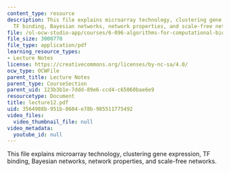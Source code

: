 ```yaml
---
content_type: resource
description: This file explains microarray technology, clustering gene expression,
  TF binding, Bayesian networks, network properties, and scale-free networks.
file: /ol-ocw-studio-app/courses/6-096-algorithms-for-computational-biology-spring-2005/3564988b951b8604e78b985511775492_lecture12.pdf
file_size: 3000770
file_type: application/pdf
learning_resource_types:
- Lecture Notes
license: https://creativecommons.org/licenses/by-nc-sa/4.0/
ocw_type: OCWFile
parent_title: Lecture Notes
parent_type: CourseSection
parent_uid: 123b3b1e-7ddd-89e6-ccd4-c65060bae6e9
resourcetype: Document
title: lecture12.pdf
uid: 3564988b-951b-8604-e78b-985511775492
video_files:
  video_thumbnail_file: null
video_metadata:
  youtube_id: null
---
```

This file explains microarray technology, clustering gene expression, TF binding, Bayesian networks, network properties, and scale-free networks.